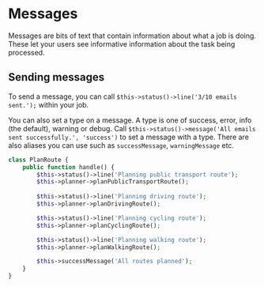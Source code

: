 # Messages

Messages are bits of text that contain information about what a job is doing. These let your users see informative information about the task being processed.

## Sending messages 

To send a message, you can call `$this->status()->line('3/10 emails sent.');` within your job.

You can also set a type on a message. A type is one of success, error, info (the default), warning or debug. Call `$this->status()->message('All emails sent successfully.', 'success')` to set a message with a type. There are also aliases you can use such as `successMessage`, `warningMessage` etc.

```php
class PlanRoute {
    public function handle() {
        $this->status()->line('Planning public transport route');
        $this->planner->planPublicTransportRoute();
        
        $this->status()->line('Planning driving route');
        $this->planner->planDrivingRoute();

        $this->status()->line('Planning cycling route');
        $this->planner->planCyclingRoute();

        $this->status()->line('Planning walking route');
        $this->planner->planWalkingRoute();

        $this->successMessage('All routes planned');
    }
}
```


